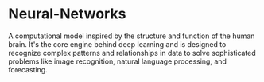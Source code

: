 # Neural-Networks
A computational model inspired by the structure and function of the human brain. It's the core engine behind deep learning and is designed to recognize complex patterns and relationships in data to solve sophisticated problems like image recognition, natural language processing, and forecasting.
